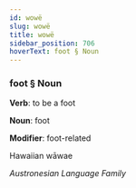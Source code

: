 ```yaml
---
id: wowë
slug: wowë
title: wowë
sidebar_position: 706
hoverText: foot § Noun
---
```


### foot § Noun

**Verb**: to be a foot

**Noun**: foot

**Modifier**: foot-related

Hawaiian wāwae 

*Austronesian Language Family*